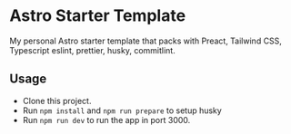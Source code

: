 # Astro Starter Template

My personal Astro starter template that packs with Preact, Tailwind CSS, Typescript eslint, prettier, husky, commitlint.

## Usage

- Clone this project.
- Run `npm install` and `npm run prepare` to setup husky
- Run `npm run dev` to run the app in port 3000.
